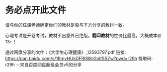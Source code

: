 # 务必点开此文件

请与你的任课老师确定你们的教材是否与下方分享的教材一致。

心理考试是开卷考试，教材不出意外已绝版，**翻印教材**的性价比最高，大概成本价 $13r$ ！

通过网盘分享的文件：《大学生心理健康》_13593797.pdf
链接: https://pan.baidu.com/s/1RmvHUkDFRI8l8rGolfSSZw?pwd=r29h 提取码: r29h 
--来自百度网盘超级会员v5的分享